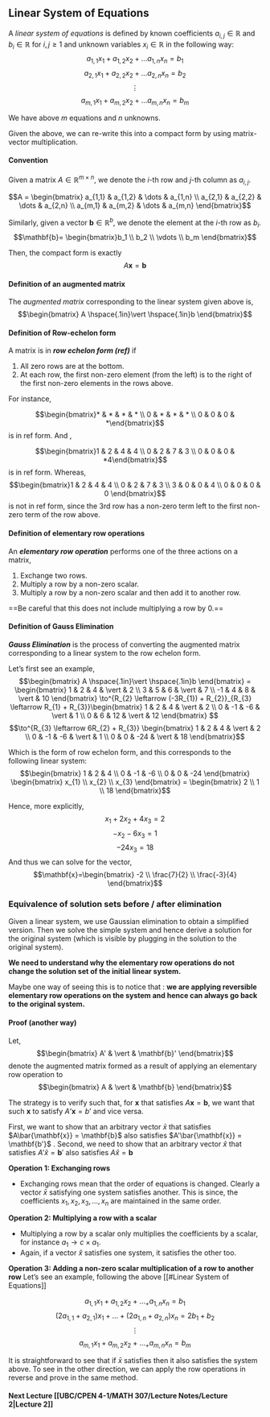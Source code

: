 ## Linear System of Equations
A *linear system of equations* is defined by known coefficients $a_{i,j} \in \mathbb{R}$ and $b_i \in \mathbb{R}$ for $i,j \ge 1$ and unknown variables $x_i \in \mathbb{R}$ in the following way:
$$a_{1,1}x_1 + a_{1,2}x_2 + \dots a_{1,n}x_n = b_1$$
$$a_{2,1}x_1 + a_{2,2}x_2 + \dots a_{2,n}x_n = b_2$$
$$\vdots$$
$$a_{m,1}x_1 + a_{m,2}x_2 + \dots a_{m,n}x_n = b_m$$

We have above $m$ equations and $n$ unknowns. 

Given the above, we can re-write this into a compact form by using matrix-vector multiplication.


#### Convention
Given a matrix $A\in \mathbb{R}^{m \times n}$, we denote the $i$-th row and $j$-th column as $a_{i,j}$.

$$A = \begin{bmatrix} a_{1,1} & a_{1,2} & \dots & a_{1,n}
\\
a_{2,1} & a_{2,2} & \dots & a_{2,n}
\\
a_{m,1} & a_{m,2} & \dots & a_{m,n}
\end{bmatrix}$$

Similarly, given a vector $\mathbf{b} \in \mathbb{R}^b$, we denote the element at the $i$-th row as $b_i$.
$$\mathbf{b}=  \begin{bmatrix}b_1 \\ b_2 \\ \vdots \\ b_m \end{bmatrix}$$

Then, the compact form is exactly
$$A\mathbf{x} = \mathbf{b}$$

#### Definition of an augmented matrix
The *augmented matrix* corresponding to the linear system given above is,
$$\begin{bmatrix} A \hspace{.1in}\vert \hspace{.1in}b \end{bmatrix}$$

#### Definition of Row-echelon form
A matrix is in ***row echelon form (ref)*** if
1. All zero rows are at the bottom.
2. At each row, the first non-zero element (from the left) is to the right of the first non-zero elements in the rows above.

For instance, 

$$\begin{bmatrix}* & * & * & * \\ 0 & * & * & * \\ 0 & 0 & 0 & *\end{bmatrix}$$
is in ref form. And ,

$$\begin{bmatrix}1 & 2 & 4 & 4 \\ 0 & 2 & 7 & 3 \\ 0 & 0 & 0 & *4\end{bmatrix}$$
is in ref form. Whereas,
$$\begin{bmatrix}1 & 2 & 4 & 4 \\ 0 & 2 & 7 & 3 \\ 3 & 0 & 0 & 4 \\ 0 & 0 & 0 & 0 \end{bmatrix}$$
is not in ref form, since the 3rd row has a non-zero term left to the first non-zero term of the row above.


#### Definition of elementary row operations
An ***elementary row operation*** performs one of the three actions on a matrix,
1. Exchange two rows.
2. Multiply a row by a non-zero scalar.
3. Multiply a row by a non-zero scalar and then add it to another row.

==Be careful that this does not include multiplying a row by 0.==

#### Definition of Gauss Elimination
***Gauss Elimination*** is the process of converting the augmented matrix corresponding to a linear system to the row echelon form.

Let’s first see an example,
$$\begin{bmatrix} A \hspace{.1in}\vert \hspace{.1in}b \end{bmatrix} = \begin{bmatrix}
1 & 2 &  4 & \vert  & 2 \\
3 & 5 & 6 & \vert &  7  \\
-1 & 4 & 8 & \vert & 10
\end{bmatrix}
\to^{R_{2} \leftarrow (-3R_{1}) + R_{2}}_{R_{3} \leftarrow R_{1} + R_{3}}\begin{bmatrix}
1 & 2 & 4 & \vert & 2  \\
0 & -1 & -6 & \vert & 1 \\
0 & 6 & 12 & \vert & 12
\end{bmatrix}
$$
$$\to^{R_{3} \leftarrow 6R_{2} + R_{3}} \begin{bmatrix}
1 & 2 &  4 & \vert & 2  \\
 0 & -1 & -6 & \vert & 1 \\
0 & 0 & -24 & \vert & 18
\end{bmatrix}$$

Which is the form of row echelon form, and this corresponds to the following linear system:
$$\begin{bmatrix}
1 & 2 & 4 \\
0 & -1 & -6 \\
0 & 0 & -24
\end{bmatrix}
\begin{bmatrix}
x_{1} \\
x_{2} \\
x_{3}
\end{bmatrix}
= \begin{bmatrix}
2 \\
1 \\
18
\end{bmatrix}$$

Hence, more explicitly,
$$x_{1}+2x_{2}+4x_{3}=2 $$
$$-x_{2}-6x_{3}=1$$
$$-24x_{3}=18$$
And thus we can solve for the vector,
$$\mathbf{x}=\begin{bmatrix}
-2 \\
\frac{7}{2} \\
\frac{-3}{4}
\end{bmatrix}$$

### Equivalence of solution sets before / after elimination
Given a linear system, we use Gaussian elimination to obtain a simplified version. Then we solve the simple system and hence derive a solution for the original system (which is visible by plugging in the solution to the original system). 

**We need to understand why the elementary row operations do not change the solution set of the initial linear system.**

Maybe one way of seeing this is to notice that : **we are applying reversible elementary row operations on the system and hence can always go back to the original system.**

#### Proof  (another way)
Let,
$$\begin{bmatrix}
A' & \vert & \mathbf{b}'
\end{bmatrix}$$
denote the augmented matrix formed as a result of applying an elementary row operation to
$$\begin{bmatrix}
A  & \vert  & \mathbf{b}
\end{bmatrix}$$

The strategy is to verify such that, for $\mathbf{x}$ that satisfies $A\mathbf{x} = \mathbf{b}$, we want that such $\mathbf{x}$ to satisfy $A’\mathbf{x} = b’$ and vice versa. 

First, we want to show that an arbitrary vector $\bar{x}$  that satisfies $A\bar{\mathbf{x}} = \mathbf{b}$ also satisfies $A'\bar{\mathbf{x}} = \mathbf{b'}$ .
Second, we need to show that an arbitrary vector $\hat{x}$ that satisfies $A'\hat{x} =\mathbf{b}'$ also satisfies $A\hat{x}=\mathbf{b}$ 

**Operation 1: Exchanging rows**
- Exchanging rows mean that the order of equations is changed. Clearly a vector $\bar{x}$ satisfying one system satisfies another.
	This is since, the coefficients $x_{1},x_{2},x_{3},\dots,x_{n}$ are maintained in the same order.

**Operation 2: Multiplying a row with a scalar**
- Multiplying a row by a scalar only multiplies the coefficients by a scalar, for instance $a_{1} \to c\times a_{1}$.
- Again, if a vector $\hat{x}$ satisfies one system, it satisfies the other too.

**Operation 3: Adding a non-zero scalar multiplication of a row to another row**
Let’s see an example, following the above [[#Linear System of Equations]]

$$a_{1,1}x_{1}+a_{1,2}x_{2}+\dots_+a_{1,n}x_{n} = b_{1}$$
$$(2a_{1,1}+a_{2,1})x_{1}+\dots+(2a_{1,n}+a_{2,n})x_{n} = 2b_{1}+b_{2}$$
$$\vdots$$
$$a_{m,1}x_{1}+a_{m,2}x_{2}+\dots_+a_{m,n}x_{n} = b_{m}$$

It is straightforward to see that if $\bar{x}$ satisfies then it also satisfies the system above.
To see in the other direction, we can apply the row operations in reverse and prove in the same method.
#### Next Lecture [[UBC/CPEN 4-1/MATH 307/Lecture Notes/Lecture 2|Lecture 2]]

